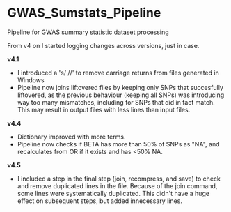 # GWAS_Sumstats_Pipeline
Pipeline for GWAS summary statistic dataset processing 

From v4 on I started logging changes across versions, just in case.

**v4.1** 

* I introduced a 's///' to remove carriage returns from files generated in Windows
* Pipeline now joins liftovered files by keeping only SNPs that succesfully liftovered, as the previous behaviour (keeping all SNPs) was introducing way too many mismatches, including for SNPs that did in fact match. This may result in output files with less lines than input files.

**v4.4**

* Dictionary improved with more terms.
* Pipeline now checks if BETA has more than 50% of SNPs as "NA", and recalculates from OR if it exists and has <50% NA.

**v4.5**

* I included a step in the final step (join, recompress, and save) to check and remove duplicated lines in the file. Because of the join command, some lines were systematically duplicated. This didn't have a huge effect on subsequent steps, but added innecessary lines.
